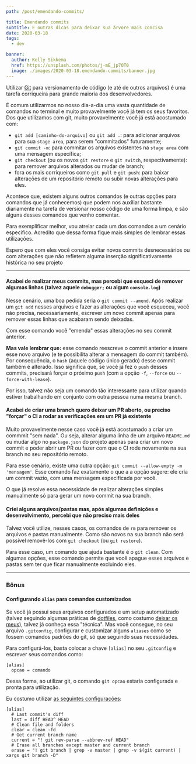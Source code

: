 ```yaml
---
path: /post/emendando-commits/

title: Emendando commits
subtitle: E outras dicas para deixar sua árvore mais concisa
date: 2020-03-18
tags:
  - dev

banner:
  author: Kelly Sikkema
  href: https://unsplash.com/photos/j-mE_jp7OT0
  image: ./images/2020-03-18.emendando-commits/banner.jpg
---
```


Utilizar [Git](https://git-scm.com/) para versionamento de código (e até de outros arquivos) é uma tarefa corriqueira para grande maioria dos desenvolvedores.

É comum utilizarmos no nosso dia-a-dia uma vasta quantidade de comandos no terminal e muito provavelmente você já tem os seus favoritos. Dos que utilizamos com git, muito provavelmente você já está acostumado com:

- `git add [caminho-do-arquivo]` ou `git add .`: para adicionar arquivos para sua `stage area`, para serem "commitados" futuramente;
- `git commit -m`: para commitar os arquivos existentes na `stage area` com uma mensagem específica;
- `git checkout` (ou os novos `git restore` e `git switch`, respectivamente): para remover arquivos alterados ou mudar de branch;
- fora os mais corriqueiros como `git pull` e `git push`: para baixar alterações de um repositório remoto ou subir novas alterações para eles.

Acontece que, existem alguns outros comandos (e outras opções para comandos que já conhecemos) que podem nos auxiliar bastante diariamente na tarefa de versionar nosso código de uma forma limpa, e são alguns desses comandos que venho comentar.

Para exemplificar melhor, vou atrelar cada um dos comandos a um cenário específico. Acredito que dessa forma fique mais simples de lembrar essas utilizações.

Espero que com eles você consiga evitar novos commits desnecessários ou com alterações que não refletem alguma inserção significativamente histórica no seu projeto

---

#### Acabei de realizar meus commits, mas percebi que esqueci de remover algumas linhas (talvez aquele `debugger;` ou algum `console.log`)

Nesse cenário, uma boa pedida seria o `git commit --amend`.
Após realizar um `git add` nesses arquivos e fazer as alterações que você esqueceu, você não precisa, necessariamente, escrever um novo commit apenas para remover essas linhas que acabaram sendo deixadas.

Com esse comando você "emenda" essas alterações no seu commit anterior.

**Mas vale lembrar que:** esse comando reescreve o commit anterior e insere esse novo arquivo (e te possibilita alterar a mensagem do commit também). Por consequência, o `hash` (aquele código único gerado) desse commit também é alterado. Isso significa que, se você já fez o `push` desses commits, precisará forçar o próximo `push` (com a opção `-f`, `--force` ou `--force-with-lease`).

Por isso, talvez não seja um comando tão interessante para utilizar quando estiver trabalhando em conjunto com outra pessoa numa mesma branch.

#### Acabei de criar uma branch quero deixar um PR aberto, ou preciso "forçar" o CI a rodar as verificações em um PR já existente

Muito provavelmente nesse caso você já está acostumado a criar um commmit "sem nada". Ou seja, alterar alguma linha de um arquivo `README.md` ou mudar algo no `package.json` do projeto apenas para criar um novo commit e poder abrir um PR ou fazer com que o CI rode novamente na sua branch no seu repositório remoto.

Para esse cenário, existe uma outra opção: `git commit --allow-empty -m 'mensagem'`.
Esse comando faz exatamente o que a a opção sugere: ele cria um commit vazio, com uma mensagem especificada por você.

O que já resolve essa necessidade de realizar alterações simples manualmente só para gerar um novo commit na sua branch.


#### Criei alguns arquivos/pastas mas, após algumas definições e desenvolvimento, percebi que não preciso mais deles

Talvez você utilize, nesses casos, os comandos de `rm` para remover os arquivos e pastas manualmente. Como são novos na sua branch não será possível removê-los com `git checkout` (ou `git restore`).

Para esse caso, um comando que ajuda bastante é o `git clean`.
Com algumas opções, esse comando permite que você apague esses arquivos e pastas sem ter que ficar manualmente excluindo eles.

---

### Bônus
#### Configurando `alias` para comandos customizados

Se você já possui seus arquivos configurados e um setup automatizado (talvez seguindo algumas práticas de [dotfiles](https://gabrieluizramos.com.br/blog/post/configure-seus-dotfiles/), como costumo [deixar os meus](https://github.com/gabrieluizramos/dotfiles)), talvez já conheça essa "técnica". Mas você consegue, no seu arquivo `.gitconfig`, configurar e customizar alguns `aliases` como se fossem comandos padrões do git, só que seguindo suas necessidades.

Para configurá-los, basta colocar a chave `[alias]` no seu `.gitconfig` e escrever seus comandos como:
```
[alias]
  opcao = comando
```

Dessa forma, ao utilizar git, o comando `git opcao` estaria configurada e pronta para utilização.

Eu costumo utilizar [as seguintes configurações](https://github.com/gabrieluizramos/dotfiles/blob/master/.dotfiles/symlinks/.gitconfig#L17):

```
[alias]
  # Last commit's diff
  last = diff HEAD^ HEAD
  # Clean file and folders
  clear = clean -fd
  # Get current branch name
  current = "! git rev-parse --abbrev-ref HEAD"
  # Erase all branches except master and current branch
  erase = "! git branch | grep -v master | grep -v $(git current) | xargs git branch -D"
```
